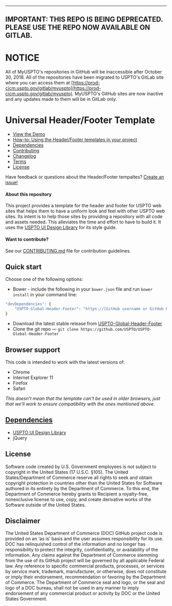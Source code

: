 ---------------------------------------------------------------------------------------------
IMPORTANT:  THIS REPO IS BEING DEPRECATED.  PLEASE USE THE REPO NOW AVAILABLE ON GITLAB.
---------------------------------------------------------------------------------------------
# NOTICE
All of MyUSPTO's repositories in GitHub will be inaccessible after October 30, 2018.
All of the repositories have been migrated to USPTO's GitLab site where you can access them at [https://prod-cicm.uspto.gov/gitlab/myuspto](https://prod-cicm.uspto.gov/gitlab/myuspto).
MyUSPTO's GitHub sites are now inactive and any updates made to them will be in GitLab only.

Universal Header/Footer Template
==============

- [View the Demo](https://uspto.github.io/USPTO-Global-Header-Footer/)
- [How-to: Using the Header/Footer templates in your project](HOWTO.md)
- [Dependencies](#dependencies)
- [Contributing](CONTRIBUTING.md)
- [Changelog](CHANGELOG.md)
- [Terms](TERMS.md)
- [License](LICENSE.md)

Have feedback or questions about the Header/Footer tempaltes? [Create an issue!](https://github.com/USPTO/USPTO-Global-Header-Footer/issues)

#### About this repository
This project provides a template for the header and footer
for USPTO web sites that helps them to have a uniform look and feel with other USPTO web sites. Its intent is
to help those sites by providing a repository with all code and assets needed. This alleviates the time and effort
to have to build it.
It uses the [USPTO UI Design Library](http://uspto.github.io/designpatterns/index.html) for its style guide.

#### Want to contribute?
See our [CONTRIBUTING.md](CONTRIBUTING.md) file for contribution guidelines.

## Quick start

Choose one of the following options:

* Bower - include the following in your `bower.json` file and run `bower install` in your command line:
``` javascript
"devDependencies": {
    "USPTO-Global-Header-Footer": "https://[GitHub username or GitHub Personal Access Token]github.com/USPTO/USPTO-Global-Header-Footer.git"
}
```

* Download the latest stable release from
   [USPTO-Global-Header-Footer](https://github.com/USPTO/USPTO-Global-Header-Footer)
* Clone the git repo — `git clone
   https://github.com/USPTO/USPTO-Global-Header-Footer`

## Browser support

This code is intended to work with the latest versions of:
* Chrome
* Internet Explorer 11
* Firefox
* Safari

*This doesn't mean that the template can't be used in older browsers,
just that we'll work to ensure compatibility with the ones mentioned above.*

## [Dependencies](#dependencies)
* [USPTO UI Design Library](http://uspto.github.io/designpatterns/index.html)
* jQuery

## License

Software code created by U.S. Government employees is not subject to copyright
in the United States (17 U.S.C. §105). The United States/Department of Commerce
reserve all rights to seek and obtain copyright protection in countries other
than the United States for Software authored in its entirety by the Department
of Commerce.  To this end, the Department of Commerce hereby grants to Recipient
a royalty-free, nonexclusive license to use, copy, and create derivative works
of the Software outside of the United States.

## Disclaimer

The United States Department of Commerce (DOC) GitHub project code is provided
on an ‘as is’ basis and the user assumes responsibility for its use. DOC has
relinquished control of the information and no longer has responsibility to
protect the integrity, confidentiality, or availability of the information.
Any claims against the Department of Commerce stemming from the use of its
GitHub project will be governed by all applicable Federal law. Any reference
to specific commercial products, processes, or services by service mark,
trademark, manufacturer, or otherwise, does not constitute or imply their
endorsement, recommendation or favoring by the Department of Commerce. The
Department of Commerce seal and logo, or the seal and logo of a DOC bureau,
shall not be used in any manner to imply endorsement of any commercial product
or activity by DOC or the United States Government.
